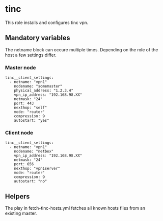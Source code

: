 # tinc

This role installs and configures tinc vpn.

## Mandatory variables

The netname block can occure multiple times. Depending on the role of the host
a few settings differ.

### Master node

```
tinc__client_settings:
  - netname: "vpn1"
    nodename: "somemaster"
    physical_address: "1.2.3.4"
    vpn_ip_address: "192.168.98.XX"
    netmask: "24"
    port: 443
    nexthop: "self"
    mode: "router"
    compression: 9
    autostart: "yes"
```

### Client node

```
tinc__client_settings:
  - netname: "vpn1"
    nodename: "netbox"
    vpn_ip_address: "192.168.98.XX"
    netmask: "24"
    port: 656
    nexthop: "vpn1server"
    mode: "router"
    compression: 9
    autostart: "no"
```

## Helpers

The play in fetch-tinc-hosts.yml fetches all known hosts files from an existing
master.
